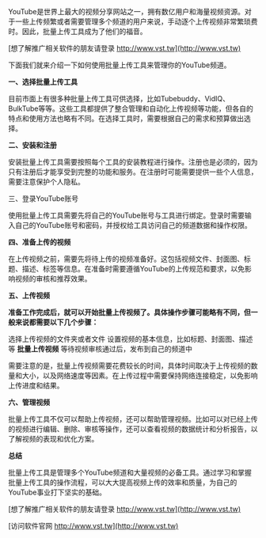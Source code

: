 YouTube是世界上最大的视频分享网站之一，拥有数亿用户和海量视频资源。对于一些上传频繁或者需要管理多个频道的用户来说，手动逐个上传视频非常繁琐费时。因此，批量上传工具成为了他们的福音。

[想了解推广相关软件的朋友请登录 http://www.vst.tw](http://www.vst.tw)

下面我们就来介绍一下如何使用批量上传工具来管理你的YouTube频道。

**一、选择批量上传工具**

目前市面上有很多种批量上传工具可供选择，比如Tubebuddy、VidIQ、BulkTube等等。这些工具都提供了整合管理和自动化上传视频等功能，但各自的特点和使用方法也略有不同。在选择工具时，需要根据自己的需求和预算做出选择。

**二、安装和注册**

安装批量上传工具需要按照每个工具的安装教程进行操作。注册也是必须的，因为只有注册后才能享受到完整的功能和服务。在注册时可能需要提供一些个人信息，需要注意保护个人隐私。

三、登录YouTube账号

使用批量上传工具需要先将自己的YouTube账号与工具进行绑定。登录时需要输入自己的YouTube账号和密码，并授权给工具访问自己的频道数据和操作权限。

**四、准备上传的视频**

在上传视频之前，需要先将待上传的视频准备好。这包括视频文件、封面图、标题、描述、标签等信息。在准备时需要遵循YouTube的上传规范和要求，以免影响视频的审核和推荐效果。

**五、上传视频**

**准备工作完成后，就可以开始批量上传视频了。具体操作步骤可能略有不同，但一般来说都需要以下几个步骤：**

选择上传视频的文件夹或者文件
设置视频的基本信息，比如标题、封面图、描述等
**批量上传视频**
等待视频审核通过后，发布到自己的频道中

需要注意的是，批量上传视频需要花费较长的时间，具体时间取决于上传视频的数量和大小，以及网络速度等因素。在上传过程中需要保持网络连接稳定，以免影响上传进度和结果。

**六、管理视频**

批量上传工具不仅可以帮助上传视频，还可以帮助管理视频。比如可以对已经上传的视频进行编辑、删除、审核等操作，还可以查看视频的数据统计和分析报告，以了解视频的表现和优化方案。

**总结**

批量上传工具是管理多个YouTube频道和大量视频的必备工具。通过学习和掌握批量上传工具的操作流程，可以大大提高视频上传的效率和质量，为自己的YouTube事业打下坚实的基础。

[想了解推广相关软件的朋友请登录 http://www.vst.tw](http://www.vst.tw)


[访问软件官网 http://www.vst.tw](http://www.vst.tw)
